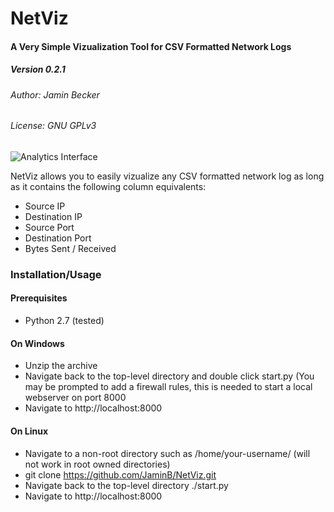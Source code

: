 # NetViz
#### A Very Simple Vizualization Tool for CSV Formatted Network Logs
##### Version 0.2.1
###### Author: Jamin Becker
###### License: GNU GPLv3

![Analytics Interface](https://s32.postimg.org/fjeomu6k5/Screen_Shot_2016_06_22_at_7_51_02_PM.png)

NetViz allows you to easily vizualize any CSV formatted network log as long as it contains the following column equivalents:

  - Source IP
  - Destination IP
  - Source Port
  - Destination Port
  - Bytes Sent / Received



### Installation/Usage
#### Prerequisites
* Python 2.7 (tested)

#### On Windows
* Unzip the archive
* Navigate back to the top-level directory and double click start.py (You may be prompted to add a firewall rules, this is needed to start a local webserver on port 8000
* Navigate to http://localhost:8000

#### On Linux
* Navigate to a non-root directory such as /home/your-username/ (will not work in root owned directories)
* git clone https://github.com/JaminB/NetViz.git
* Navigate back to the top-level directory ./start.py
* Navigate to http://localhost:8000
